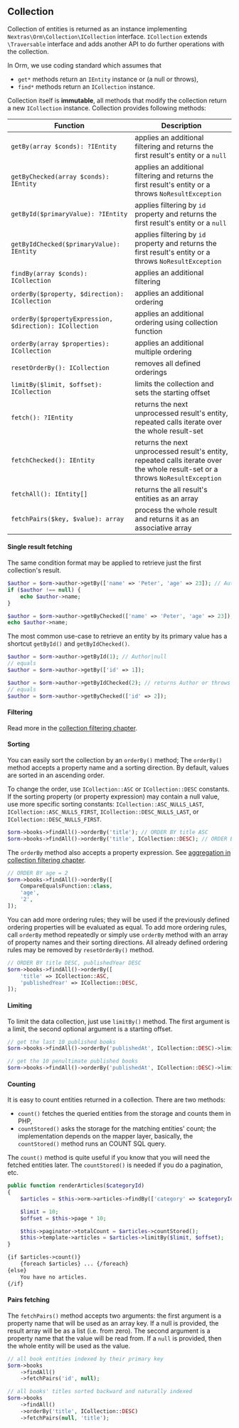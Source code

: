 ## Collection

Collection of entities is returned as an instance implementing `Nextras\Orm\Collection\ICollection` interface. `ICollection` extends `\Traversable` interface and adds another API to do further operations with the collection.

<div class="advice">

In Orm, we use coding standard which assumes that
- `get*` methods return an `IEntity` instance or (a null or throws),
- `find*` methods return an `ICollection` instance.
</div>

Collection itself is **immutable**, all methods that modify the collection return a new `ICollection` instance. Collection provides following methods:

| Function                                               | Description |
|--------------------------------------------------------| ---         |
| `getBy(array $conds): ?IEntity`                        | applies an additional filtering and returns the first result's entity or a `null`
| `getByChecked(array $conds): IEntity`                  | applies an additional filtering and returns the first result's entity or a throws `NoResultException`
| `getById($primaryValue): ?IEntity`                     | applies filtering by `id` property and returns the first result's entity or a `null`
| `getByIdChecked($primaryValue): IEntity`               | applies filtering by `id` property and returns the first result's entity or a throws `NoResultException`
| `findBy(array $conds): ICollection`                    | applies an additional filtering
| `orderBy($property, $direction): ICollection`          | applies an additional ordering
| `orderBy($propertyExpression, $direction): ICollection` | applies an additional ordering using collection function
| `orderBy(array $properties): ICollection`              | applies an additional multiple ordering
| `resetOrderBy(): ICollection`                          | removes all defined orderings
| `limitBy($limit, $offset): ICollection`                | limits the collection and sets the starting offset
| `fetch(): ?IEntity`                                    | returns the next unprocessed result's entity, repeated calls iterate over the whole result-set
| `fetchChecked(): IEntity`                              | returns the next unprocessed result's entity, repeated calls iterate over the whole result-set or a throws `NoResultException`
| `fetchAll(): IEntity[]`                                | returns the all result's entities as an array
| `fetchPairs($key, $value): array`                      | process the whole result and returns it as an associative array

#### Single result fetching

The same condition format may be applied to retrieve just the first collection's result.

```php
$author = $orm->author->getBy(['name' => 'Peter', 'age' => 23]); // Author|null
if ($author !== null) {
	echo $author->name;
}

$author = $orm->author->getByChecked(['name' => 'Peter', 'age' => 23]); // returns Author or throws NoResultException
echo $author->name;
```

The most common use-case to retrieve an entity by its primary value has a shortcut `getById()` and `getByIdChecked()`.

```php
$author = $orm->author->getById(1); // Author|null
// equals
$author = $orm->author->getBy(['id' => 1]);

$author = $orm->author->getByIdChecked(2); // returns Author or throws NoResultException
// equals
$author = $orm->author->getByChecked(['id' => 2]);
```

#### Filtering

Read more in the [collection filtering chapter](collection-filtering).


#### Sorting

You can easily sort the collection by an `orderBy()` method; The `orderBy()` method accepts a property name and a sorting direction. By default, values are sorted in an ascending order.

To change the order, use `ICollection::ASC` or `ICollection::DESC` constants. If the sorting property (or property expression) may contain a null value, use more specific sorting constants: `ICollection::ASC_NULLS_LAST`, `ICollection::ASC_NULLS_FIRST`, `ICollection::DESC_NULLS_LAST`, or `ICollection::DESC_NULLS_FIRST`.

```php
$orm->books->findAll()->orderBy('title'); // ORDER BY title ASC
$orm->books->findAll()->orderBy('title', ICollection::DESC); // ORDER BY title DESC
```

The `orderBy` method also accepts a property expression. See [aggregation in collection filtering chapter](collection-filtering#toc-aggregation).

```php
// ORDER BY age = 2
$orm->books->findAll()->orderBy([
    CompareEqualsFunction::class,
    'age',
    '2',
]);
```

You can add more ordering rules; they will be used if the previously defined ordering properties will be evaluated as equal. To add more ordering rules, call `orderBy` method repeatedly or simply use `orderBy` method with an array of property names and their sorting directions. All already defined ordering rules may be removed by `resetOrderBy()` method.

```php
// ORDER BY title DESC, publishedYear DESC
$orm->books->findAll()->orderBy([
    'title' => ICollection::ASC,
    'publishedYear' => ICollection::DESC,
]);
```

#### Limiting

To limit the data collection, just use `limitBy()` method. The first argument is a limit, the second optional argument is a starting offset.

```php
// get the last 10 published books
$orm->books->findAll()->orderBy('publishedAt', ICollection::DESC)->limitBy(10);

// get the 10 penultimate published books
$orm->books->findAll()->orderBy('publishedAt', ICollection::DESC)->limitBy(10, 10);
```

#### Counting

It is easy to count entities returned in a collection. There are two methods:
- `count()` fetches the queried entities from the storage and counts them in PHP,
- `countStored()` asks the storage for the matching entities' count; the implementation depends on the mapper layer, basically, the `countStored()` method runs an COUNT SQL query.

The `count()` method is quite useful if you know that you will need the fetched entities later. The `countStored()` is needed if you do a pagination, etc.

```php
public function renderArticles($categoryId)
{
	$articles = $this->orm->articles->findBy(['category' => $categoryId]);

	$limit = 10;
	$offset = $this->page * 10;

	$this->paginator->totalCount = $articles->countStored();
	$this->template->articles = $articles->limitBy($limit, $offset);
}
```
```html
{if $articles->count()}
	{foreach $articles} ... {/foreach}
{else}
	You have no articles.
{/if}
```

#### Pairs fetching

The `fetchPairs()` method accepts two arguments: the first argument is a property name that will be used as an array key. If a null is provided, the result array will be as a list (i.e. from zero). The second argument is a property name that the value will be read from. If a `null` is provided, then the whole entity will be used as the value.

```php
// all book entities indexed by their primary key
$orm->books
	->findAll()
	->fetchPairs('id', null);

// all books' titles sorted backward and naturally indexed
$orm->books
	->findAll()
	->orderBy('title', ICollection::DESC)
	->fetchPairs(null, 'title');
```
